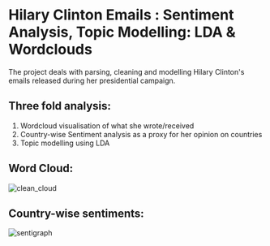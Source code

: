 # Hilary Clinton Emails :  Sentiment Analysis, Topic Modelling: LDA & Wordclouds  

The project deals with parsing, cleaning and modelling Hilary Clinton's emails released during her presidential campaign.

## Three fold analysis:

  1. Wordcloud visualisation of what she wrote/received 
  2. Country-wise Sentiment analysis as a proxy for her opinion on countries
  3. Topic modelling using LDA 

## Word Cloud: 
![clean_cloud](https://cloud.githubusercontent.com/assets/22515829/25786979/5d80bb7a-339d-11e7-8883-feab70c36810.png)


## Country-wise sentiments:
![sentigraph](https://cloud.githubusercontent.com/assets/22515829/25786977/566ac308-339d-11e7-9d13-1eb608b59405.png)
